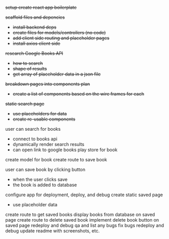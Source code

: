 ~~setup create react app boilerplate~~

~~scaffold files and depencies~~

- ~~install backend deps~~
- ~~create files for models/controllers (no code)~~
- ~~add client side routing and placeholder pages~~
- ~~install axios client side~~

~~research Google Books API~~

- ~~how to search~~
- ~~shape of results~~
- ~~get array of placeholder data in a json file~~

~~breakdown pages into components plan~~

- ~~create a list of components based on the wire frames for each~~

~~static search page~~

- ~~use placeholders for data~~
- ~~create re-usable components~~

user can search for books

- connect to books api
- dynamically render search results
- can open link to google books play store for book

create model for book
create route to save book

user can save book by clicking button

- when the user clicks save
- the book is added to database

configure app for deployment, deploy, and debug
create static saved page

- use placeholder data

create route to get saved books
display books from database on saved page
create route to delete saved book
implement delete book button on saved page
redeploy and debug
qa and list any bugs
fix bugs
redeploy and debug
update readme with screenshots, etc.
